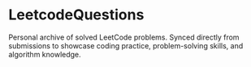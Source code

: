 # LeetcodeQuestions
Personal archive of solved LeetCode problems. Synced directly from submissions to showcase coding practice, problem-solving skills, and algorithm knowledge.
